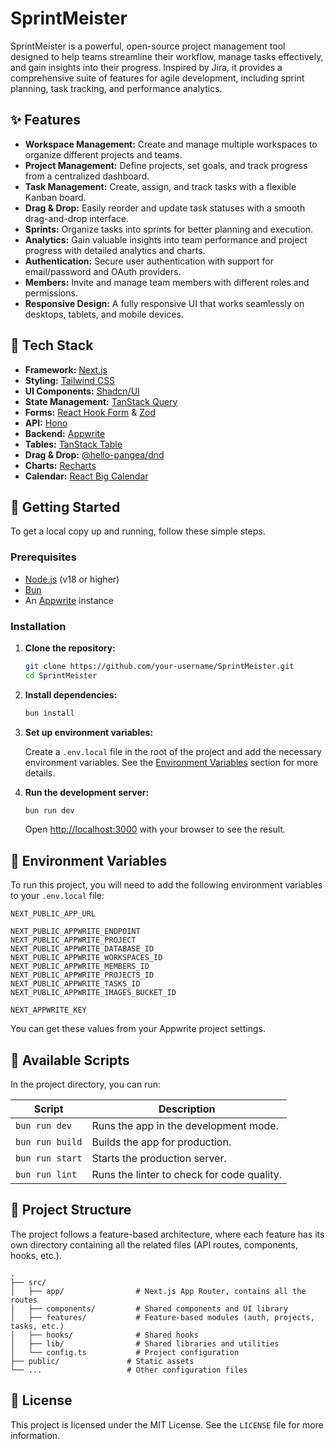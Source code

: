 # SprintMeister

SprintMeister is a powerful, open-source project management tool designed to help teams streamline their workflow, manage tasks effectively, and gain insights into their progress. Inspired by Jira, it provides a comprehensive suite of features for agile development, including sprint planning, task tracking, and performance analytics.

## ✨ Features

- **Workspace Management:** Create and manage multiple workspaces to organize different projects and teams.
- **Project Management:** Define projects, set goals, and track progress from a centralized dashboard.
- **Task Management:** Create, assign, and track tasks with a flexible Kanban board.
- **Drag & Drop:** Easily reorder and update task statuses with a smooth drag-and-drop interface.
- **Sprints:** Organize tasks into sprints for better planning and execution.
- **Analytics:** Gain valuable insights into team performance and project progress with detailed analytics and charts.
- **Authentication:** Secure user authentication with support for email/password and OAuth providers.
- **Members:** Invite and manage team members with different roles and permissions.
- **Responsive Design:** A fully responsive UI that works seamlessly on desktops, tablets, and mobile devices.

## 🚀 Tech Stack

- **Framework:** [Next.js](https://nextjs.org/)
- **Styling:** [Tailwind CSS](https://tailwindcss.com/)
- **UI Components:** [Shadcn/UI](https://ui.shadcn.com/)
- **State Management:** [TanStack Query](https://tanstack.com/query)
- **Forms:** [React Hook Form](https://react-hook-form.com/) & [Zod](https://zod.dev/)
- **API:** [Hono](https://hono.dev/)
- **Backend:** [Appwrite](https://appwrite.io/)
- **Tables:** [TanStack Table](https://tanstack.com/table)
- **Drag & Drop:** [@hello-pangea/dnd](https://github.com/hello-pangea/dnd)
- **Charts:** [Recharts](https://recharts.org/)
- **Calendar:** [React Big Calendar](http://jquense.github.io/react-big-calendar/)

## 🏁 Getting Started

To get a local copy up and running, follow these simple steps.

### Prerequisites

- [Node.js](https://nodejs.org/en/) (v18 or higher)
- [Bun](https://bun.sh/)
- An [Appwrite](https://appwrite.io/) instance

### Installation

1.  **Clone the repository:**

    ```bash
    git clone https://github.com/your-username/SprintMeister.git
    cd SprintMeister
    ```

2.  **Install dependencies:**

    ```bash
    bun install
    ```

3.  **Set up environment variables:**

    Create a `.env.local` file in the root of the project and add the necessary environment variables. See the [Environment Variables](#-environment-variables) section for more details.

4.  **Run the development server:**

    ```bash
    bun run dev
    ```

    Open [http://localhost:3000](http://localhost:3000) with your browser to see the result.

## 🔑 Environment Variables

To run this project, you will need to add the following environment variables to your `.env.local` file:

```
NEXT_PUBLIC_APP_URL

NEXT_PUBLIC_APPWRITE_ENDPOINT
NEXT_PUBLIC_APPWRITE_PROJECT
NEXT_PUBLIC_APPWRITE_DATABASE_ID
NEXT_PUBLIC_APPWRITE_WORKSPACES_ID
NEXT_PUBLIC_APPWRITE_MEMBERS_ID
NEXT_PUBLIC_APPWRITE_PROJECTS_ID
NEXT_PUBLIC_APPWRITE_TASKS_ID
NEXT_PUBLIC_APPWRITE_IMAGES_BUCKET_ID

NEXT_APPWRITE_KEY
```

You can get these values from your Appwrite project settings.

## 📜 Available Scripts

In the project directory, you can run:

| Script        | Description                                     |
| ------------- | ----------------------------------------------- |
| `bun run dev`   | Runs the app in the development mode.           |
| `bun run build` | Builds the app for production.                  |
| `bun run start` | Starts the production server.                   |
| `bun run lint`  | Runs the linter to check for code quality.      |

## 📁 Project Structure

The project follows a feature-based architecture, where each feature has its own directory containing all the related files (API routes, components, hooks, etc.).

```
.
├── src/
│   ├── app/                # Next.js App Router, contains all the routes
│   ├── components/         # Shared components and UI library
│   ├── features/           # Feature-based modules (auth, projects, tasks, etc.)
│   ├── hooks/              # Shared hooks
│   ├── lib/                # Shared libraries and utilities
│   └── config.ts           # Project configuration
├── public/               # Static assets
└── ...                   # Other configuration files
```

## 📄 License

This project is licensed under the MIT License. See the `LICENSE` file for more information.
